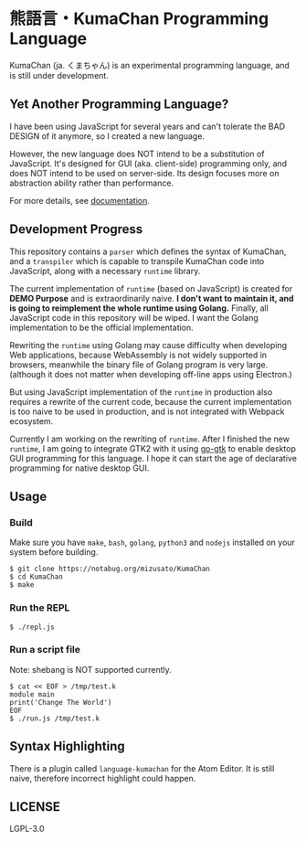 # 熊語言・KumaChan Programming Language

KumaChan (ja. くまちゃん) is an experimental programming language, and is still under development.

## Yet Another Programming Language?

I have been using JavaScript for several years and can't tolerate the BAD DESIGN of it anymore, so I created a new language.

However, the new language does NOT intend to be a substitution of JavaScript. It's designed for GUI (aka. client-side) programming only, and does NOT intend to be used on server-side. Its design focuses more on abstraction ability rather than performance.

For more details, see [documentation](https://mizusato.gitbook.io/kumachan-documentation/).

## Development Progress

This repository contains a `parser` which defines the syntax of KumaChan, and a `transpiler` which is capable to transpile KumaChan code into JavaScript, along with a necessary `runtime` library.

The current implementation of `runtime` (based on JavaScript) is created for **DEMO Purpose** and is extraordinarily naive. **I don't want to maintain it, and is going to reimplement the whole runtime using Golang.** Finally, all JavaScript code in this repository will be wiped. I want the Golang implementation to be the official implementation. 

Rewriting the `runtime` using Golang may cause difficulty when developing Web applications, because WebAssembly is not widely supported in browsers, meanwhile the binary file of Golang program is very large. (although it does not matter when developing off-line apps using Electron.)

But using JavaScript implementation of the `runtime` in production also requires a rewrite of the current code, because the current implementation is too naive to be used in production, and is not integrated with Webpack ecosystem.

Currently I am working on the rewriting of `runtime`. After I finished the new `runtime`, I am going to integrate GTK2 with it using [go-gtk](https://github.com/mattn/go-gtk) to enable desktop GUI programming for this language. I hope it can start the age of declarative programming for native desktop GUI.

## Usage

### Build

Make sure you have `make`, `bash`, `golang`, `python3` and `nodejs` installed on your system before building.

```console
$ git clone https://notabug.org/mizusato/KumaChan
$ cd KumaChan
$ make
```

### Run the REPL

```console
$ ./repl.js
```

### Run a script file

Note: shebang is NOT supported currently.

```console
$ cat << EOF > /tmp/test.k
module main
print('Change The World')
EOF
$ ./run.js /tmp/test.k
```

## Syntax Highlighting

There is a plugin called `language-kumachan` for the Atom Editor. It is still naive, therefore incorrect highlight could happen.

## LICENSE

LGPL-3.0
